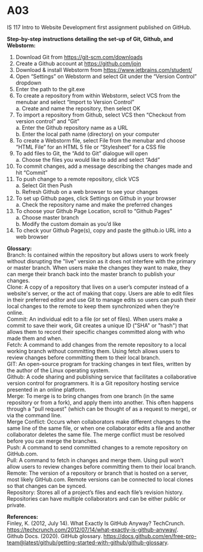 # A03
IS 117 Intro to Website Development first assignment published on GitHub.  
  
**Step-by-step instructions detailing the set-up of Git, Github, and Webstorm:**  
1. Download Git from https://git-scm.com/downloads  
2. Create a Github account at https://github.com/join  
3. Download & install Webstorm from https://www.jetbrains.com/student/  
4. Open “Settings” on Webstorm and select Git under the “Version Control” dropdown  
5. Enter the path to the git.exe
6. To create a repository from within Webstorm, select VCS from the menubar and select “Import to Version Control”  
    a. Create and name the repository, then select OK  
7.  To import a repository from Github, select VCS then “Checkout from version control” and “Git”  
    a.  Enter the Github repository name as a URL  
    b.  Enter the local path name (directory) on your computer  
8. To create a Webstorm file, select File from the menubar and choose “HTML File” for an HTML 5 file or “Stylesheet” for a CSS file  
9. To add files to Git, the “Add to Git” dialogue will open  
    a. Choose the files you would like to add and select “Add”  
10. To commit changes, add a message describing the changes made and hit “Commit”  
11. To push change to a remote repository, click VCS  
    a. Select Git then Push  
    b. Refresh Github on a web browser to see your changes  
12. To set up Github pages, click Settings on Github in your browser  
    a. Check the repository name and make the preferred changes  
14. To choose your Github Page Location, scroll to “Github Pages”  
    a. Choose master branch  
    b. Modify the custom domain as you’d like
17. To check your Github Page(s), copy and paste the github.io URL into a web browser



**Glossary:**  
Branch: Is contained within the repository but allows users to work freely without disrupting the "live" version as it does not interfere with the primary or master branch. When users make the changes they want to make, they can merge their branch back into the master branch to publish your changes.  
Clone: A copy of a repository that lives on a user’s computer instead of a website's server, or the act of making that copy. Users are able to edit files in their preferred editor and use Git to manage edits so users can push their local changes to the remote to keep them synchronized when they’re online.  
Commit: An individual edit to a file (or set of files). When users make a commit to save their work, Git creates a unique ID ("SHA" or "hash") that allows them to record their specific changes committed along with who made them and when.  
Fetch: A command to add changes from the remote repository to a local working branch without committing them. Using fetch allows users to review changes before committing them to their local branch.  
GIT: An open-source program for tracking changes in text files, written by the author of the Linux operating system.  
Github: A code sharing and publishing service that facilitates a collaborative version control for programmers. It is a Git repository hosting service presented in an online platform.  
Merge: To merge is to bring changes from one branch (in the same repository or from a fork), and apply them into another. This often happens through a "pull request" (which can be thought of as a request to merge), or via the command line.  
Merge Conflict: Occurs when collaborators make different changes to the same line of the same file, or when one collaborator edits a file and another collaborator deletes the same file. The merge conflict must be resolved before you can merge the branches.  
Push: A command to send committed changes to a remote repository on GitHub.com.  
Pull: A command to fetch in changes and merge them. Using pull won’t allow users to review changes before committing them to their local branch.  
Remote: The version of a repository or branch that is hosted on a server, most likely GitHub.com. Remote versions can be connected to local clones so that changes can be synced.  
Repository: Stores all of a project’s files and each file’s revision history. Repositories can have multiple collaborators and can be either public or private.  

**References:**  
Finley, K. (2012, July 14). What Exactly Is GitHub Anyway? TechCrunch. https://techcrunch.com/2012/07/14/what-exactly-is-github-anyway/.  
Github Docs. (2020). GitHub glossary. https://docs.github.com/en/free-pro-team@latest/github/getting-started-with-github/github-glossary.


